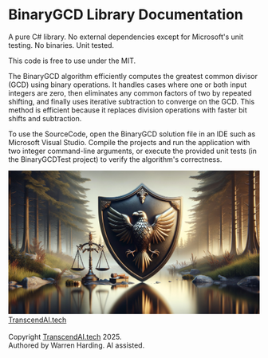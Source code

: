 # BinaryGCD Library Documentation

A pure C# library. No external dependencies except for Microsoft's unit testing. No binaries. Unit tested.

This code is free to use under the MIT.

The BinaryGCD algorithm efficiently computes the greatest common divisor (GCD) using binary operations. It handles cases where one or both input integers are zero, then eliminates any common factors of two by repeated shifting, and finally uses iterative subtraction to converge on the GCD. This method is efficient because it replaces division operations with faster bit shifts and subtraction.

To use the SourceCode, open the BinaryGCD solution file in an IDE such as Microsoft Visual Studio. Compile the projects and run the application with two integer command-line arguments, or execute the provided unit tests (in the BinaryGCDTest project) to verify the algorithm's correctness.

![AI Image](aiimage.jpg)
[TranscendAI.tech](https://TranscendAI.tech)<br>
<br>
Copyright [TranscendAI.tech](https://TranscendAI.tech) 2025.</br>
Authored by Warren Harding. AI assisted.